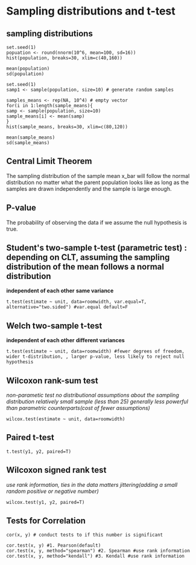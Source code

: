 # Sampling distributions and t-test

## sampling distributions
```
set.seed(1)
popuation <- round(nnorm(10^6, mean=100, sd=16))
hist(population, breaks=30, xlim=c(40,160))

mean(population)
sd(population)

set.seed(1)
samp1 <- sample(population, size=10) # generate random samples

samples_means <- rep(NA, 10^4) # empty vector
for(i in 1:length(sample_means){
samp <- sample(population, size=10)
sample_means[i] <- mean(samp)
}
hist(sample_means, breaks=30, xlim=c(80,120))

mean(sample_means)
sd(sample_means)
```

## Central Limit Theorem
The sampling distribution of the sample mean x_bar will follow the normal distribution no matter what the parent population looks like as long as the samples are drawn independently and the sample is large enough.

## P-value
The probability of observing the data if we assume the null hypothesis is true.

## Student's two-sample t-test (parametric test) : depending on CLT, assuming the sampling distribution of the mean follows a normal distribution
**independent of each other**
**same variance**
```
t.test(estimate ~ unit, data=roomwidth, var.equal=T, alternative="two.sided") #var.equal default=F
```

## Welch two-sample t-test
**independent of each other**
**different variances**
```
t.test(estimate ~ unit, data=roomwidth) #fewer degrees of freedom, wider t-distribution, , larger p-value, less likely to reject null hypothesis
```

## Wilcoxon rank-sum test
*non-parametic test*
*no distributional assumptions about the sampling distribution*
*relatively small sample (less than 25)*
*generally less powerful than parametric counterparts(cost of fewer assumptions)*
```
wilcox.test(estimate ~ unit, data=roomwidth)
```

## Paired t-test
```
t.test(y1, y2, paired=T)
```

## Wilcoxon signed rank test
*use rank information, ties in the data matters*
*jittering(adding a small random positive or negative number)*
```
wilcox.test(y1, y2, paired=T)
```

## Tests for Correlation
```
cor(x, y) # conduct tests to if this number is significant

cor.test(x, y) #1. Pearson(default)
cor.test(x, y, method="spearman") #2. Spearman #use rank information
cor.test(x, y, method="kendall") #3. Kendall #use rank information
```

